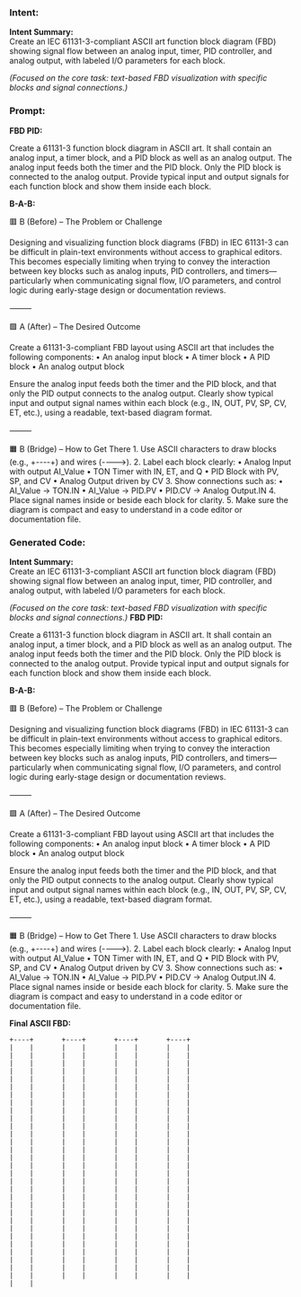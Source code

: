 ### Intent:
**Intent Summary:**  
Create an IEC 61131-3-compliant ASCII art function block diagram (FBD) showing signal flow between an analog input, timer, PID controller, and analog output, with labeled I/O parameters for each block.  

*(Focused on the core task: text-based FBD visualization with specific blocks and signal connections.)*

### Prompt:
**FBD PID:**

Create a 61131-3 function block diagram in ASCII art. It shall contain an analog input, a timer block, and a PID block as well as an analog output. The analog input feeds both the timer and the PID block. Only the PID block is connected to the analog output. Provide typical input and output signals for each function block and show them inside each block.

**B-A-B:**

🟥 B (Before) – The Problem or Challenge

Designing and visualizing function block diagrams (FBD) in IEC 61131-3 can be difficult in plain-text environments without access to graphical editors. This becomes especially limiting when trying to convey the interaction between key blocks such as analog inputs, PID controllers, and timers—particularly when communicating signal flow, I/O parameters, and control logic during early-stage design or documentation reviews.

⸻

🟩 A (After) – The Desired Outcome

Create a 61131-3-compliant FBD layout using ASCII art that includes the following components:
	•	An analog input block
	•	A timer block
	•	A PID block
	•	An analog output block

Ensure the analog input feeds both the timer and the PID block, and that only the PID output connects to the analog output. Clearly show typical input and output signal names within each block (e.g., IN, OUT, PV, SP, CV, ET, etc.), using a readable, text-based diagram format.

⸻

🟧 B (Bridge) – How to Get There
	1.	Use ASCII characters to draw blocks (e.g., +----+) and wires (---->).
	2.	Label each block clearly:
	•	Analog Input with output AI_Value
	•	TON Timer with IN, ET, and Q
	•	PID Block with PV, SP, and CV
	•	Analog Output driven by CV
	3.	Show connections such as:
	•	AI_Value → TON.IN
	•	AI_Value → PID.PV
	•	PID.CV → Analog Output.IN
	4.	Place signal names inside or beside each block for clarity.
	5.	Make sure the diagram is compact and easy to understand in a code editor or documentation file.

### Generated Code:
**Intent Summary:**  
Create an IEC 61131-3-compliant ASCII art function block diagram (FBD) showing signal flow between an analog input, timer, PID controller, and analog output, with labeled I/O parameters for each block.  

*(Focused on the core task: text-based FBD visualization with specific blocks and signal connections.)*
**FBD PID:**

Create a 61131-3 function block diagram in ASCII art. It shall contain an analog input, a timer block, and a PID block as well as an analog output. The analog input feeds both the timer and the PID block. Only the PID block is connected to the analog output. Provide typical input and output signals for each function block and show them inside each block.

**B-A-B:**

🟥 B (Before) – The Problem or Challenge

Designing and visualizing function block diagrams (FBD) in IEC 61131-3 can be difficult in plain-text environments without access to graphical editors. This becomes especially limiting when trying to convey the interaction between key blocks such as analog inputs, PID controllers, and timers—particularly when communicating signal flow, I/O parameters, and control logic during early-stage design or documentation reviews.

⸻

🟩 A (After) – The Desired Outcome

Create a 61131-3-compliant FBD layout using ASCII art that includes the following components:
	•	An analog input block
	•	A timer block
	•	A PID block
	•	An analog output block

Ensure the analog input feeds both the timer and the PID block, and that only the PID output connects to the analog output. Clearly show typical input and output signal names within each block (e.g., IN, OUT, PV, SP, CV, ET, etc.), using a readable, text-based diagram format.

⸻

🟧 B (Bridge) – How to Get There
	1.	Use ASCII characters to draw blocks (e.g., +----+) and wires (---->).
	2.	Label each block clearly:
	•	Analog Input with output AI_Value
	•	TON Timer with IN, ET, and Q
	•	PID Block with PV, SP, and CV
	•	Analog Output driven by CV
	3.	Show connections such as:
	•	AI_Value → TON.IN
	•	AI_Value → PID.PV
	•	PID.CV → Analog Output.IN
	4.	Place signal names inside or beside each block for clarity.
	5.	Make sure the diagram is compact and easy to understand in a code editor or documentation file.

**Final ASCII FBD:**

```
+----+       +----+       +----+       +----+
|    |       |    |       |    |       |    |
|    |       |    |       |    |       |    |
|    |       |    |       |    |       |    |
|    |       |    |       |    |       |    |
|    |       |    |       |    |       |    |
|    |       |    |       |    |       |    |
|    |       |    |       |    |       |    |
|    |       |    |       |    |       |    |
|    |       |    |       |    |       |    |
|    |       |    |       |    |       |    |
|    |       |    |       |    |       |    |
|    |       |    |       |    |       |    |
|    |       |    |       |    |       |    |
|    |       |    |       |    |       |    |
|    |       |    |       |    |       |    |
|    |       |    |       |    |       |    |
|    |       |    |       |    |       |    |
|    |       |    |       |    |       |    |
|    |       |    |       |    |       |    |
|    |       |    |       |    |       |    |
|    |       |    |       |    |       |    |
|    |       |    |       |    |       |    |
|    |       |    |       |    |       |    |
|    |       |    |       |    |       |    |
|    |       |    |       |    |       |    |
|    |       |    |       |    |       |    |
|    |       |    |       |    |       |    |
|    |       |    |       |    |       |    |
|    |       |    |       |    |       |    |
|    |       |    |       |    |       |    |
|    |
